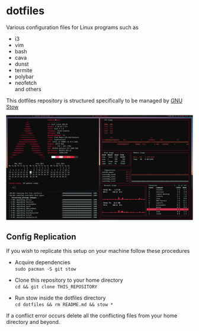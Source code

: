 # dotfiles
Various configuration files for Linux programs such as
- i3
- vim
- bash
- cava
- dunst
- termite
- polybar
- neofetch  
and others

This dotfiles repository is structured specifically to be managed by [GNU Stow](https://www.gnu.org/software/stow/)

<div align="center">
    <img src="./.screenshot">
</div>

## Config Replication
If you wish to replicate this setup on your machine follow these procedures

- Acquire dependencies  
`sudo pacman -S git stow`

- Clone this repository to your home directory  
`cd && git clone THIS_REPOSITORY`  

- Run stow inside the dotfiles directory  
`cd dotfiles && rm README.md && stow *`

If a conflict error occurs delete all the conflicting files from your home directory and beyond.
